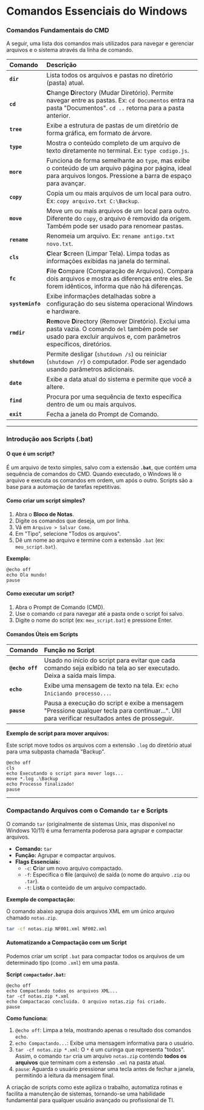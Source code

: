 # Comandos Essenciais do Windows

### **Comandos Fundamentais do CMD**

A seguir, uma lista dos comandos mais utilizados para navegar e gerenciar arquivos e o sistema através da linha de comando.

| Comando | Descrição |
| :--- | :--- |
| **`dir`** | Lista todos os arquivos e pastas no diretório (pasta) atual. |
| **`cd`** | **C**hange **D**irectory (Mudar Diretório). Permite navegar entre as pastas. Ex: `cd Documentos` entra na pasta "Documentos". `cd ..` retorna para a pasta anterior. |
| **`tree`** | Exibe a estrutura de pastas de um diretório de forma gráfica, em formato de árvore. |
| **`type`** | Mostra o conteúdo completo de um arquivo de texto diretamente no terminal. Ex: `type codigo.js`. |
| **`more`** | Funciona de forma semelhante ao `type`, mas exibe o conteúdo de um arquivo página por página, ideal para arquivos longos. Pressione a barra de espaço para avançar. |
| **`copy`** | Copia um ou mais arquivos de um local para outro. Ex: `copy arquivo.txt C:\Backup`. |
| **`move`** | Move um ou mais arquivos de um local para outro. Diferente do `copy`, o arquivo é removido da origem. Também pode ser usado para renomear pastas. |
| **`rename`** | Renomeia um arquivo. Ex: `rename antigo.txt novo.txt`. |
| **`cls`** | **C**lear **S**creen (Limpar Tela). Limpa todas as informações exibidas na janela do terminal. |
| **`fc`** | **F**ile **C**ompare (Comparação de Arquivos). Compara dois arquivos e mostra as diferenças entre eles. Se forem idênticos, informa que não há diferenças. |
| **`systeminfo`** | Exibe informações detalhadas sobre a configuração do seu sistema operacional Windows e hardware. |
| **`rmdir`** | **R**e**m**ove **D**irectory (Remover Diretório). Exclui uma pasta vazia. O comando `del` também pode ser usado para excluir arquivos e, com parâmetros específicos, diretórios. |
| **`shutdown`** | Permite desligar (`shutdown /s`) ou reiniciar (`shutdown /r`) o computador. Pode ser agendado usando parâmetros adicionais. |
| **`date`** | Exibe a data atual do sistema e permite que você a altere. |
| **`find`** | Procura por uma sequência de texto específica dentro de um ou mais arquivos. |
| **`exit`** | Fecha a janela do Prompt de Comando. |

-----

### **Introdução aos Scripts (.bat)**

#### **O que é um script?**

É um arquivo de texto simples, salvo com a extensão **`.bat`**, que contém uma sequência de comandos do CMD. Quando executado, o Windows lê o arquivo e executa os comandos em ordem, um após o outro. Scripts são a base para a automação de tarefas repetitivas.

#### **Como criar um script simples?**

1.  Abra o **Bloco de Notas**.
2.  Digite os comandos que deseja, um por linha.
3.  Vá em `Arquivo > Salvar Como`.
4.  Em "Tipo", selecione "Todos os arquivos".
5.  Dê um nome ao arquivo e termine com a extensão `.bat` (ex: `meu_script.bat`).

**Exemplo:**

```batch
@echo off
echo Ola mundo!
pause
```

#### **Como executar um script?**

1.  Abra o Prompt de Comando (CMD).
2.  Use o comando `cd` para navegar até a pasta onde o script foi salvo.
3.  Digite o nome do script (ex: `meu_script.bat`) e pressione Enter.

#### **Comandos Úteis em Scripts**

| Comando | Função no Script |
| :--- | :--- |
| **`@echo off`** | Usado no início do script para evitar que cada comando seja exibido na tela ao ser executado. Deixa a saída mais limpa. |
| **`echo`** | Exibe uma mensagem de texto na tela. Ex: `echo Iniciando processo...`. |
| **`pause`** | Pausa a execução do script e exibe a mensagem "Pressione qualquer tecla para continuar...". Útil para verificar resultados antes de prosseguir. |

**Exemplo de script para mover arquivos:**

Este script move todos os arquivos com a extensão `.log` do diretório atual para uma subpasta chamada "Backup".

```batch
@echo off
cls
echo Executando o script para mover logs...
move *.log .\Backup
echo Processo finalizado!
pause
```

-----

### **Compactando Arquivos com o Comando `tar` e Scripts**

O comando `tar` (originalmente de sistemas Unix, mas disponível no Windows 10/11) é uma ferramenta poderosa para agrupar e compactar arquivos.

  * **Comando:** `tar`
  * **Função:** Agrupar e compactar arquivos.
  * **Flags Essenciais:**
      * `-c`: **C**riar um novo arquivo compactado.
      * `-f`: Especifica o **f**ile (arquivo) de saída (o nome do arquivo `.zip` ou `.tar`).
      * `-t`: Lis**t**a o conteúdo de um arquivo compactado.

**Exemplo de compactação:**

O comando abaixo agrupa dois arquivos XML em um único arquivo chamado `notas.zip`.

```bash
tar -cf notas.zip NF001.xml NF002.xml
```

#### **Automatizando a Compactação com um Script**

Podemos criar um script `.bat` para compactar todos os arquivos de um determinado tipo (como `.xml`) em uma pasta.

**Script `compactador.bat`:**

```batch
@echo off
echo Compactando todos os arquivos XML...
tar -cf notas.zip *.xml
echo Compactacao concluida. O arquivo notas.zip foi criado.
pause
```

**Como funciona:**

1.  `@echo off`: Limpa a tela, mostrando apenas o resultado dos comandos `echo`.
2.  `echo Compactando...`: Exibe uma mensagem informativa para o usuário.
3.  `tar -cf notas.zip *.xml`: O `*` é um curinga que representa "todos". Assim, o comando `tar` cria um arquivo `notas.zip` contendo **todos os arquivos** que terminam com a extensão `.xml` na pasta atual.
4.  `pause`: Aguarda o usuário pressionar uma tecla antes de fechar a janela, permitindo a leitura da mensagem final.

A criação de scripts como este agiliza o trabalho, automatiza rotinas e facilita a manutenção de sistemas, tornando-se uma habilidade fundamental para qualquer usuário avançado ou profissional de TI.
